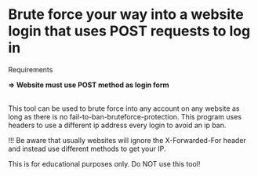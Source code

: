# Brute force your way into a website login that uses POST requests to log in

Requirements
<br>

**=> Website must use POST method as login form** 

<br>
This tool can be used to brute force into any account on any website as long as there is no fail-to-ban-bruteforce-protection. This program uses headers to use a different ip address every login to avoid an ip ban. 

!!! Be aware that usually websites will ignore the X-Forwarded-For header and instead use different methods to get your IP.

This is for educational purposes only. Do NOT use this tool!
